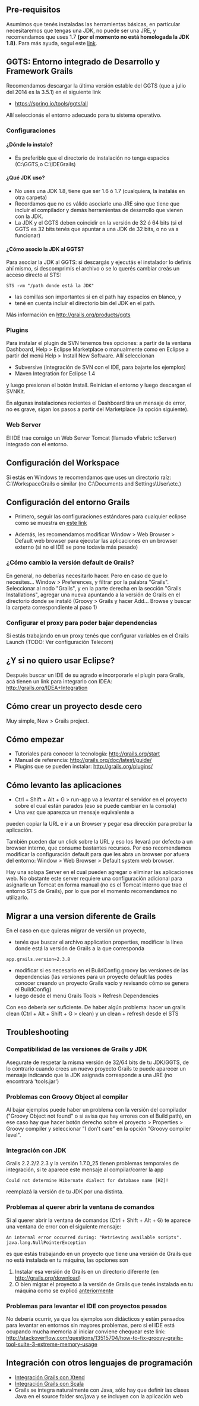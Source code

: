 Pre-requisitos
--------------

Asumimos que tenés instaladas las herramientas básicas, en particular necesitaremos que tengas una JDK, no puede ser una JRE, y recomendamos que uses 1.7 **(por el momento no está homologada la JDK 1.8)**. Para más ayuda, seguí este [link](preparacion-de-un-entorno-de-desarrollo-java.html).

GGTS: Entorno integrado de Desarrollo y Framework Grails
--------------------------------------------------------

Recomendamos descargar la última versión estable del GGTS (que a julio del 2014 es la 3.5.1) en el siguiente link

-   <https://spring.io/tools/ggts/all>

Allí seleccionás el entorno adecuado para tu sistema operativo.

### Configuraciones

#### ¿Dónde lo instalo?

-   Es preferible que el directorio de instalación no tenga espacios (C:\\GGTS,o C:\\IDEGrails)

#### ¿Qué JDK uso?

-   No uses una JDK 1.8, tiene que ser 1.6 ó 1.7 (cualquiera, la instalás en otra carpeta)
-   Recordamos que no es válido asociarle una JRE sino que tiene que incluir el compilador y demás herramientas de desarrollo que vienen con la JDK.
-   La JDK y el GGTS deben coincidir en la versión de 32 ó 64 bits (si el GGTS es 32 bits tenés que apuntar a una JDK de 32 bits, o no va a funcionar)

#### ¿Cómo asocio la JDK al GGTS?

Para asociar la JDK al GGTS: si descargás y ejecutás el instalador lo definís ahí mismo, si descomprimís el archivo o se lo querés cambiar creás un acceso directo al STS:

`STS -vm "/path donde está la JDK"`

-   las comillas son importantes si en el path hay espacios en blanco, y
-   tené en cuenta incluir el directorio bin del JDK en el path.

Más información en <http://grails.org/products/ggts>

### Plugins

Para instalar el plugin de SVN tenemos tres opciones: a partir de la ventana Dashboard, Help &gt; Eclipse Marketplace o manualmente como en Eclipse a partir del menú Help &gt; Install New Software. Allí seleccionan

-   Subversive (integración de SVN con el IDE, para bajarte los ejemplos)
-   Maven Integration for Eclipse 1.4

y luego presionan el botón Install. Reinician el entorno y luego descargan el SVNKit.

En algunas instalaciones recientes el Dashboard tira un mensaje de error, no es grave, sigan los pasos a partir del Marketplace (la opción siguiente).

### Web Server

El IDE trae consigo un Web Server Tomcat (llamado vFabric tcServer) integrado con el entorno.

Configuración del Workspace
---------------------------

Si estás en Windows te recomendamos que uses un directorio raíz: C:\\WorkspaceGrails o similar (no C:\\Documents and Settings\\User\\etc.)

Configuración del entorno Grails
--------------------------------

-   Primero, seguir las configuraciones estándares para cualquier eclipse como se muestra en [este link](preparacion-de-un-entorno-de-desarrollo-java-configuraciones-adicionales.html)

<!-- -->

-   Además, les recomendamos modificar Window &gt; Web Browser &gt; Default web browser para ejecutar las aplicaciones en un browser externo (si no el IDE se pone todavía más pesado)

### ¿Cómo cambio la versión default de Grails?

En general, no deberías necesitarlo hacer. Pero en caso de que lo necesites... Window &gt; Preferences, y filtrar por la palabra "Grails". Seleccionar al nodo "Grails", y en la parte derecha en la sección "Grails Installations", agregar una nueva apuntando a la versión de Grails en el directorio donde se instaló (Groovy &gt; Grails y hacer Add... Browse y buscar la carpeta correspondiente al paso 1)

### Configurar el proxy para poder bajar dependencias

Si estás trabajando en un proxy tenés que configurar variables en el Grails Launch (TODO: Ver configuración Telecom)

¿Y si no quiero usar Eclipse?
-----------------------------

Después buscar un IDE de su agrado e incorporarle el plugin para Grails, acá tienen un link para integrarlo con IDEA: <http://grails.org/IDEA+Integration>

Cómo crear un proyecto desde cero
---------------------------------

Muy simple, New &gt; Grails project.

Cómo empezar
------------

-   Tutoriales para conocer la tecnología: <http://grails.org/start>
-   Manual de referencia: <http://grails.org/doc/latest/guide/>
-   Plugins que se pueden instalar: <http://grails.org/plugins/>

Cómo levanto las aplicaciones
-----------------------------

-   Ctrl + Shift + Alt + G &gt; run-app va a levantar el servidor en el proyecto sobre el cual están parados (eso se puede cambiar en la consola)
-   Una vez que aparezca un mensaje equivalente a

pueden copiar la URL e ir a un Browser y pegar esa dirección para probar la aplicación.

También pueden dar un click sobre la URL y eso los llevará por defecto a un browser interno, que consume bastantes recursos. Por eso recomendamos modificar la configuración default para que les abra un browser por afuera del entorno: Window &gt; Web Browser &gt; Default system web browser.

Hay una solapa Server en el cual pueden agregar o eliminar las aplicaciones web. No obstante este server requiere una configuración adicional para asignarle un Tomcat en forma manual (no es el Tomcat interno que trae el entorno STS de Grails), por lo que por el momento recomendamos no utilizarlo.

Migrar a una version diferente de Grails
----------------------------------------

En el caso en que quieras migrar de versión un proyecto,

-   tenés que buscar el archivo application.properties, modificar la línea donde está la versión de Grails a la que corresponda

`app.grails.version=2.3.8`

-   modificar si es necesario en el BuildConfig.groovy las versiones de las dependencias (las versiones para un proyecto default las podés conocer creando un proyecto Grails vacío y revisando cómo se genera el BuildConfig)
-   luego desde el menú Grails Tools &gt; Refresh Dependencies

Con eso debería ser suficiente. De haber algún problema: hacer un grails clean (Ctrl + Alt + Shift + G &gt; clean) y un clean + refresh desde el STS

Troubleshooting
---------------

### Compatibilidad de las versiones de Grails y JDK

Asegurate de respetar la misma versión de 32/64 bits de tu JDK/GGTS, de lo contrario cuando crees un nuevo proyecto Grails te puede aparecer un mensaje indicando que la JDK asignada corresponde a una JRE (no encontrará 'tools.jar')

### Problemas con Groovy Object al compilar

Al bajar ejemplos puede haber un problema con la versión del compilador ("Groovy Object not found" o si avisa que hay errores con el Build path), en ese caso hay que hacer botón derecho sobre el proyecto &gt; Properties &gt; Groovy compiler y seleccionar "I don't care" en la opción "Groovy compiler level".

### Integración con JDK

Grails 2.2.2/2.2.3 y la versión 1.7.0\_25 tienen problemas temporales de integración, si te aparece este mensaje al compilar/correr la app

`Could not determine Hibernate dialect for database name [H2]!`

reemplazá la versión de tu JDK por una distinta.

### Problemas al querer abrir la ventana de comandos

Si al querer abrir la ventana de comandos (Ctrl + Shift + Alt + G) te aparece una ventana de error con el siguiente mensaje:

`An internal error occurred during: "Retrieving available scripts".`
`java.lang.NullPointerException`

es que estás trabajando en un proyecto que tiene una versión de Grails que no está instalada en tu máquina, las opciones son

1.  Instalar esa versión de Grails en un directorio diferente (en <http://grails.org/download>)
2.  O bien migrar el proyecto a la versión de Grails que tenés instalada en tu máquina como se explicó [anteriormente](instalacion-de-entorno-web-grails-migrar-a-una-version-diferente-de-grails.html)

### Problemas para levantar el IDE con proyectos pesados

No debería ocurrir, ya que los ejemplos son didácticos y están pensados para levantar en entornos sin mayores problemas, pero si el IDE está ocupando mucha memoria al iniciar conviene chequear este link: <http://stackoverflow.com/questions/13515704/how-to-fix-groovy-grails-tool-suite-3-extreme-memory-usage>

Integración con otros lenguajes de programación
-----------------------------------------------

-   [Integración Grails con Xtend](integracion-grails-con-xtend.html)
-   [Integración Grails con Scala](integracion-grails-con-scala.html)
-   Grails se integra naturalmente con Java, sólo hay que definir las clases Java en el source folder src/java y se incluyen con la aplicación web


